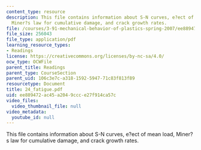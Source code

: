 ```yaml
---
content_type: resource
description: This file contains information about S-N curves, e?ect of mean load,
  Miner?s law for cumulative damage, and crack growth rates.
file: /courses/3-91-mechanical-behavior-of-plastics-spring-2007/ee889472ac45a2049ccce27f914ca57c_24_fatigue.pdf
file_size: 256043
file_type: application/pdf
learning_resource_types:
- Readings
license: https://creativecommons.org/licenses/by-nc-sa/4.0/
ocw_type: OCWFile
parent_title: Readings
parent_type: CourseSection
parent_uid: 106c3e7c-a318-1592-5947-71c83f813f89
resourcetype: Document
title: 24_fatigue.pdf
uid: ee889472-ac45-a204-9ccc-e27f914ca57c
video_files:
  video_thumbnail_file: null
video_metadata:
  youtube_id: null
---
```

This file contains information about S-N curves, e?ect of mean load, Miner?s law for cumulative damage, and crack growth rates.